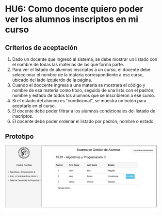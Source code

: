 # HU6: Como docente quiero poder ver los alumnos inscriptos en mi curso

## Criterios de aceptación
1. Dado un docente que ingresó al sistema, se debe mostrar un listado con el nombre de todas las materias de las que forma parte.
2. Para ver el listado de alumnos inscriptos a un curso, el docente debe seleccionar el nombre de la materia correspondiente a ese curso, ubicado del lado izquierdo de la página.
3. Cuando el doocente ingresa a una materia se mostrará el código y nombre de esa materia como título, seguido de una lista con el padrón, nombre y estado de todos los alumnos que se inscribieron a ese curso.
4. Si el estado del alumno es "condicional", se muestra un botón para aceptarlo en el curso.
6. El docente debe poder filtrar a los alumnos condicionales del listado de inscriptos.
7. El docente debe poder ordenar el listado por padrón, nombre o estado.

	

## Prototipo

![Listado de alumnos inscriptos curso](./prototipos/listado_inscriptos.png)
